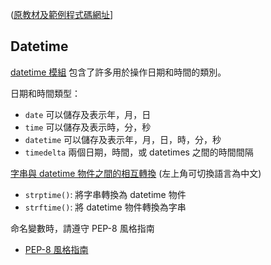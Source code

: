 ([原教材及範例程式碼網址](https://github.com/microsoft/c9-python-getting-started/tree/master/python-for-beginners/06%20-%20Dates)]

## Datetime

[datetime 模組](https://docs.python.org/3/library/datetime.html) 包含了許多用於操作日期和時間的類別。

日期和時間類型：

- `date` 可以儲存及表示年，月，日
- `time` 可以儲存及表示時，分，秒
- `datetime` 可以儲存及表示年，月，日，時，分，秒
- `timedelta` 兩個日期，時間，或 datetimes 之間的時間間隔

[字串與 datetime 物件之間的相互轉換](https://docs.python.org/3.11/library/datetime.html#strftime-and-strptime-behavior) (左上角可切換語言為中文)

- `strptime()`: 將字串轉換為 datetime 物件
- `strftime()`: 將 datetime 物件轉換為字串 

命名變數時，請遵守 PEP-8 風格指南

- [PEP-8 風格指南](https://www.python.org/dev/peps/pep-0008/#naming-conventions)
